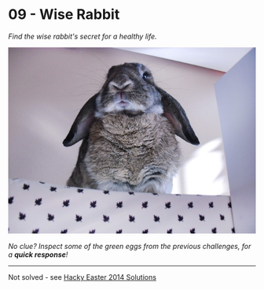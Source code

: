# 09 - Wise Rabbit

_Find the wise rabbit's secret for a healthy life._

![](wiserabbit.jpg)

_No clue? Inspect some of the green eggs from the previous challenges, for a **quick response**!_

---

Not solved - see [Hacky Easter 2014 Solutions](https://www.hacking-lab.com/export/sites/www.hacking-lab.com/references/hackyeaster2014/Hacky-Easter-Solutions.pdf)